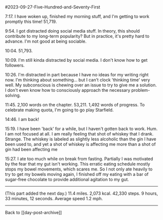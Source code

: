 #2023-09-27-Five-Hundred-and-Seventy-First

7:17.  I have woken up, finished my morning stuff, and I'm getting to work promptly this time!  51,719.

9:54.  I got distracted doing social media stuff.  In theory, this should contribute to my long-term popularity?  But in practice, it's pretty hard to advance.  I'm not good at being sociable.

10:04.  51,793.

10:09.  I'm still kinda distracted by social media.  I don't know how to get followers.

10:26.  I'm distracted in part because I have no ideas for my writing right now.  I'm thinking about something... but I can't clock 'thinking time' very well.  My subconscious is chewing over an issue to try to give me a solution.  I don't even know how to consciously approach the necessary problem-solving.

11:45.  2,100 words on the chapter.  53,211.  1,492 words of progress.  To celebrate making quota, I'm going to go play Starfield.

14:46.  I am back!

15:19.  I have been 'back' for a while, but I haven't gotten back to work.  Hum.  I am not focused at all.  I am really feeling that shot of whiskey that I drank.  Strange.  The whiskey is labeled as slightly less alcoholic than the gin I have been used to, and yet a shot of whiskey is affecting me more than a shot of gin had been affecting me

15:27.  I ate too much while on break from fasting.  Partially I was motivated by the fear that my gut isn't working.  This erratic eating schedule mostly stops my bowel movements, which scares me.  So I not only ate heavily to try to get my bowels moving again, I finished off my eating with a bar of sugar-free chocolate to provide additional agitation to my gut.

---
(This part added the next day.)  11.4 miles.  2,073 kcal.  42,330 steps.  9 hours, 33 minutes, 12 seconds.  Average speed 1.2 mph.

---
Back to [[day-post-archive]]